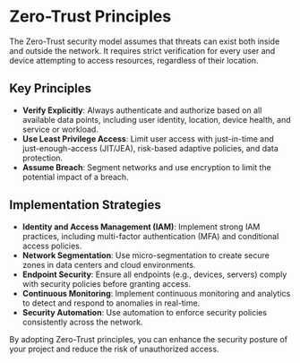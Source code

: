 # Zero-Trust Principles

The Zero-Trust security model assumes that threats can exist both inside and outside the network. It requires strict verification for every user and device attempting to access resources, regardless of their location.

## Key Principles

- **Verify Explicitly**: Always authenticate and authorize based on all available data points, including user identity, location, device health, and service or workload.
- **Use Least Privilege Access**: Limit user access with just-in-time and just-enough-access (JIT/JEA), risk-based adaptive policies, and data protection.
- **Assume Breach**: Segment networks and use encryption to limit the potential impact of a breach.

## Implementation Strategies

- **Identity and Access Management (IAM)**: Implement strong IAM practices, including multi-factor authentication (MFA) and conditional access policies.
- **Network Segmentation**: Use micro-segmentation to create secure zones in data centers and cloud environments.
- **Endpoint Security**: Ensure all endpoints (e.g., devices, servers) comply with security policies before granting access.
- **Continuous Monitoring**: Implement continuous monitoring and analytics to detect and respond to anomalies in real-time.
- **Security Automation**: Use automation to enforce security policies consistently across the network.

By adopting Zero-Trust principles, you can enhance the security posture of your project and reduce the risk of unauthorized access.
